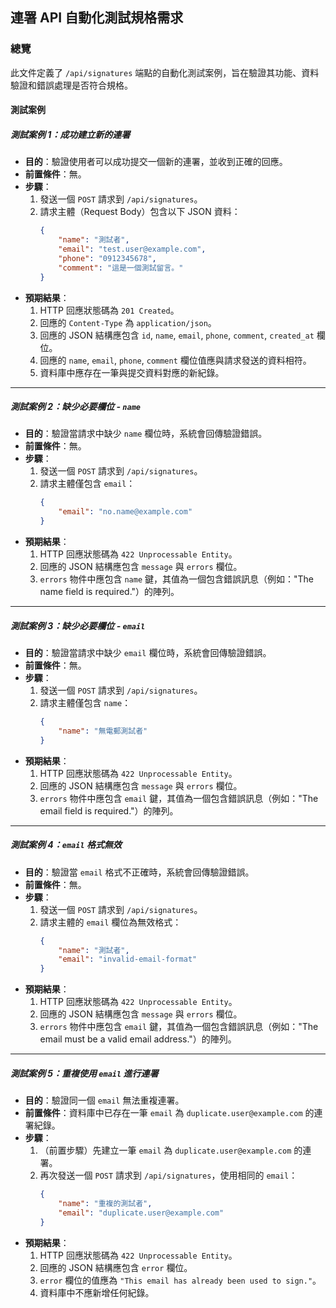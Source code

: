## 連署 API 自動化測試規格需求

### 總覽

此文件定義了 `/api/signatures` 端點的自動化測試案例，旨在驗證其功能、資料驗證和錯誤處理是否符合規格。

#### 測試案例

##### 測試案例 1：成功建立新的連署

- **目的**：驗證使用者可以成功提交一個新的連署，並收到正確的回應。
- **前置條件**：無。
- **步驟**：
    1. 發送一個 `POST` 請求到 `/api/signatures`。
    2. 請求主體（Request Body）包含以下 JSON 資料：
        ```json
        {
            "name": "測試者",
            "email": "test.user@example.com",
            "phone": "0912345678",
            "comment": "這是一個測試留言。"
        }
        ```
- **預期結果**：
    1.  HTTP 回應狀態碼為 `201 Created`。
    2.  回應的 `Content-Type` 為 `application/json`。
    3.  回應的 JSON 結構應包含 `id`, `name`, `email`, `phone`, `comment`, `created_at` 欄位。
    4.  回應的 `name`, `email`, `phone`, `comment` 欄位值應與請求發送的資料相符。
    5.  資料庫中應存在一筆與提交資料對應的新紀錄。

---

##### 測試案例 2：缺少必要欄位 - `name`

- **目的**：驗證當請求中缺少 `name` 欄位時，系統會回傳驗證錯誤。
- **前置條件**：無。
- **步驟**：
    1. 發送一個 `POST` 請求到 `/api/signatures`。
    2. 請求主體僅包含 `email`：
        ```json
        {
            "email": "no.name@example.com"
        }
        ```
- **預期結果**：
    1.  HTTP 回應狀態碼為 `422 Unprocessable Entity`。
    2.  回應的 JSON 結構應包含 `message` 與 `errors` 欄位。
    3.  `errors` 物件中應包含 `name` 鍵，其值為一個包含錯誤訊息（例如："The name field is required."）的陣列。

---

##### 測試案例 3：缺少必要欄位 - `email`

- **目的**：驗證當請求中缺少 `email` 欄位時，系統會回傳驗證錯誤。
- **前置條件**：無。
- **步驟**：
    1. 發送一個 `POST` 請求到 `/api/signatures`。
    2. 請求主體僅包含 `name`：
        ```json
        {
            "name": "無電郵測試者"
        }
        ```
- **預期結果**：
    1.  HTTP 回應狀態碼為 `422 Unprocessable Entity`。
    2.  回應的 JSON 結構應包含 `message` 與 `errors` 欄位。
    3.  `errors` 物件中應包含 `email` 鍵，其值為一個包含錯誤訊息（例如："The email field is required."）的陣列。

---

##### 測試案例 4：`email` 格式無效

- **目的**：驗證當 `email` 格式不正確時，系統會回傳驗證錯誤。
- **前置條件**：無。
- **步驟**：
    1. 發送一個 `POST` 請求到 `/api/signatures`。
    2. 請求主體的 `email` 欄位為無效格式：
        ```json
        {
            "name": "測試者",
            "email": "invalid-email-format"
        }
        ```
- **預期結果**：
    1.  HTTP 回應狀態碼為 `422 Unprocessable Entity`。
    2.  回應的 JSON 結構應包含 `message` 與 `errors` 欄位。
    3.  `errors` 物件中應包含 `email` 鍵，其值為一個包含錯誤訊息（例如："The email must be a valid email address."）的陣列。

---

##### 測試案例 5：重複使用 `email` 進行連署

- **目的**：驗證同一個 `email` 無法重複連署。
- **前置條件**：資料庫中已存在一筆 `email` 為 `duplicate.user@example.com` 的連署紀錄。
- **步驟**：
    1.  （前置步驟）先建立一筆 `email` 為 `duplicate.user@example.com` 的連署。
    2.  再次發送一個 `POST` 請求到 `/api/signatures`，使用相同的 `email`：
        ```json
        {
            "name": "重複的測試者",
            "email": "duplicate.user@example.com"
        }
        ```
- **預期結果**：
    1.  HTTP 回應狀態碼為 `422 Unprocessable Entity`。
    2.  回應的 JSON 結構應包含 `error` 欄位。
    3.  `error` 欄位的值應為 `"This email has already been used to sign."`。
    4.  資料庫中不應新增任何紀錄。
